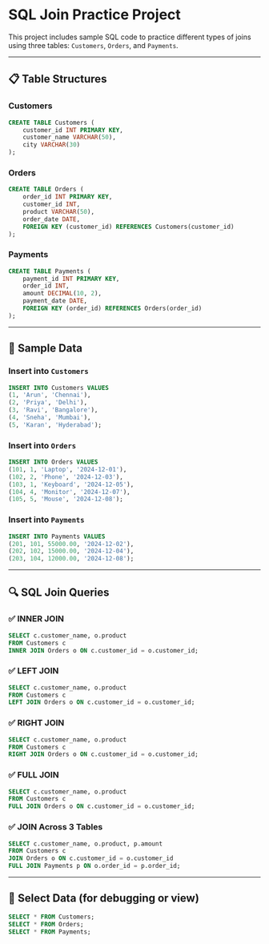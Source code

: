 
# SQL Join Practice Project

This project includes sample SQL code to practice different types of joins using three tables: `Customers`, `Orders`, and `Payments`.

---

## 📋 Table Structures

### Customers
```sql
CREATE TABLE Customers (
    customer_id INT PRIMARY KEY,
    customer_name VARCHAR(50),
    city VARCHAR(30)
);
```

### Orders
```sql
CREATE TABLE Orders (
    order_id INT PRIMARY KEY,
    customer_id INT,
    product VARCHAR(50),
    order_date DATE,
    FOREIGN KEY (customer_id) REFERENCES Customers(customer_id)
);
```

### Payments
```sql
CREATE TABLE Payments (
    payment_id INT PRIMARY KEY,
    order_id INT,
    amount DECIMAL(10, 2),
    payment_date DATE,
    FOREIGN KEY (order_id) REFERENCES Orders(order_id)
);
```

---

## 🔢 Sample Data

### Insert into `Customers`
```sql
INSERT INTO Customers VALUES
(1, 'Arun', 'Chennai'),
(2, 'Priya', 'Delhi'),
(3, 'Ravi', 'Bangalore'),
(4, 'Sneha', 'Mumbai'),
(5, 'Karan', 'Hyderabad');
```

### Insert into `Orders`
```sql
INSERT INTO Orders VALUES
(101, 1, 'Laptop', '2024-12-01'),
(102, 2, 'Phone', '2024-12-03'),
(103, 1, 'Keyboard', '2024-12-05'),
(104, 4, 'Monitor', '2024-12-07'),
(105, 5, 'Mouse', '2024-12-08');
```

### Insert into `Payments`
```sql
INSERT INTO Payments VALUES
(201, 101, 55000.00, '2024-12-02'),
(202, 102, 15000.00, '2024-12-04'),
(203, 104, 12000.00, '2024-12-08');
```

---

## 🔍 SQL Join Queries

### ✅ INNER JOIN
```sql
SELECT c.customer_name, o.product
FROM Customers c
INNER JOIN Orders o ON c.customer_id = o.customer_id;
```

### ✅ LEFT JOIN
```sql
SELECT c.customer_name, o.product
FROM Customers c
LEFT JOIN Orders o ON c.customer_id = o.customer_id;
```

### ✅ RIGHT JOIN
```sql
SELECT c.customer_name, o.product
FROM Customers c
RIGHT JOIN Orders o ON c.customer_id = o.customer_id;
```

### ✅ FULL JOIN
```sql
SELECT c.customer_name, o.product
FROM Customers c
FULL JOIN Orders o ON c.customer_id = o.customer_id;
```

### ✅ JOIN Across 3 Tables
```sql
SELECT c.customer_name, o.product, p.amount
FROM Customers c
JOIN Orders o ON c.customer_id = o.customer_id
FULL JOIN Payments p ON o.order_id = p.order_id;
```

---

## 🧪 Select Data (for debugging or view)
```sql
SELECT * FROM Customers;
SELECT * FROM Orders;
SELECT * FROM Payments;
```

